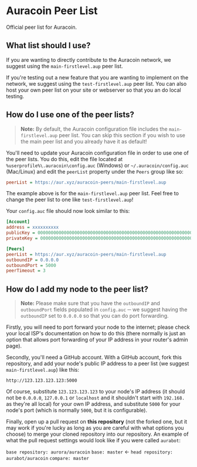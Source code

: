 # Auracoin Peer List
Official peer list for Auracoin.

## What list should I use?
If you are wanting to directly contribute to the Auracoin network, we suggest
using the `main-firstlevel.aup` peer list.

If you're testing out a new feature that you are wanting to implement on the
network, we suggest using the `test-firstlevel.aup` peer list. You can also
host your own peer list on your site or webserver so that you an do local
testing.

## How do I use one of the peer lists?
> **Note:** By default, the Auracoin configuration file includes the
> `main-firstlevel.aup` peer list. You can skip this section if you wish to
> use the main peer list and you already have it as default!

You'll need to update your Auracoin configuration file in order to use one of
the peer lists. You do this, edit the file located at
`%userprofile%\.auracoin\config.auc` (Windows) or `~/.auracoin/config.auc`
(Mac/Linux) and edit the `peerList` property under the `Peers` group like so:

```ini
peerList = https://aur.xyz/auracoin-peers/main-firstlevel.aup
```

The example above is for the `main-firstlevel.aup` peer list. Feel free to
change the peer list to one like `test-firstlevel.aup`!

Your `config.auc` file should now look similar to this:

```ini
[Account]
address = xxxxxxxxxx
publicKey = 00000000000000000000000000000000000000000000000000000000000000000000000000000000000000000000000000000000000000000000000000000000
privateKey = 0000000000000000000000000000000000000000000000000000000000000000

[Peers]
peerList = https://aur.xyz/auracoin-peers/main-firstlevel.aup
outboundIP = 0.0.0.0
outboundPort = 5000
peerTimeout = 3
```

## How do I add my node to the peer list?
> **Note:** Please make sure that you have the `outboundIP` and `outboundPort`
> fields populated in `config.auc` ─ we suggest having the `outboundIP` set
> to `0.0.0.0` so that you can do port forwarding.

Firstly, you will need to port forward your node to the internet; please check
your local ISP's documentation on how to do this (there normally is just an
option that allows port forwarding of your IP address in your router's admin
page).

Secondly, you'll need a GitHub account. With a GitHub account, fork this
repository, and add your node's public IP address to a peer list (we suggest
`main-firstlevel.aup`) like this:

```
http://123.123.123.123:5000
```

Of course, substitute `123.123.123.123` to your node's IP address (it should
not be `0.0.0.0`, `127.0.0.1` or `localhost` and it shouldn't start with
`192.168.` as they're all local) for your own IP address, and substitute `5000`
for your node's port (which is normally `5000`, but it is configurable).

Finally, open up a pull request on **this repository** (not the forked one, but
it may work if you're lucky as long as you are careful with what options you
choose) to merge your cloned repository into our repository. An example of what
the pull request settings would look like if you were called `aurabot`:

`base repository: aurora/auracoin` `base: master` ← `head repository: aurabot/auracoin` `compare: master`
